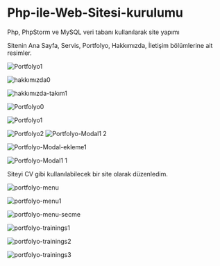 # Php-ile-Web-Sitesi-kurulumu
Php, PhpStorm ve MySQL veri tabanı kullanılarak site yapımı

Sitenin Ana Sayfa, Servis, Portfolyo, Hakkımızda, İletişim bölümlerine ait resimler.

![Portfolyo1](https://github.com/PelinToy/Php-ile-Web-Sitesi-kurulumu/assets/111890867/b257c5e7-13d8-4de8-b0c9-69490abd57ba)

![hakkımızda0](https://github.com/PelinToy/Php-ile-Web-Sitesi-kurulumu/assets/111890867/2b8960ed-eaeb-4d4d-8bf4-3f434bcd2331)

![hakkımızda-takım1](https://github.com/PelinToy/Php-ile-Web-Sitesi-kurulumu/assets/111890867/84f6e17c-80fa-458d-a1f6-7e7af47b48bc)

![Portfolyo0](https://github.com/PelinToy/Php-ile-Web-Sitesi-kurulumu/assets/111890867/57386cc1-8585-44e5-a84a-14247d3a3b77)

![Portfolyo1](https://github.com/PelinToy/Php-ile-Web-Sitesi-kurulumu/assets/111890867/a516ea05-d156-4218-a46a-332a7eea0cb2)

![Portfolyo2](https://github.com/PelinToy/Php-ile-Web-Sitesi-kurulumu/assets/111890867/2f270a6c-f01c-47d3-8054-8195498bff39)
![Portfolyo-Modal1 2](https://github.com/PelinToy/Php-ile-Web-Sitesi-kurulumu/assets/111890867/5daa058f-7630-49e3-8e25-d18d80a00777)

![Portfolyo-Modal-ekleme1](https://github.com/PelinToy/Php-ile-Web-Sitesi-kurulumu/assets/111890867/6507473d-0e81-416f-a0d0-883914f41b2c)

![Portfolyo-Modal1 1](https://github.com/PelinToy/Php-ile-Web-Sitesi-kurulumu/assets/111890867/a6242a82-27df-4835-a294-18c369c7e565)

Siteyi CV gibi kullanılabilecek bir site olarak düzenledim.

![portfolyo-menu](https://github.com/PelinToy/Php-ile-Web-Sitesi-kurulumu/assets/111890867/c907f635-8f1e-4642-9854-23ff2daa4802)

![portfolyo-menu1](https://github.com/PelinToy/Php-ile-Web-Sitesi-kurulumu/assets/111890867/63fa494e-e0bc-4d67-a283-59842fa5a884)

![portfolyo-menu-secme](https://github.com/PelinToy/Php-ile-Web-Sitesi-kurulumu/assets/111890867/5e1d7084-4266-4fb1-80b0-f9cdcae60504)

![portfolyo-trainings1](https://github.com/PelinToy/Php-ile-Web-Sitesi-kurulumu/assets/111890867/2dce337c-7a30-43e5-a3f5-1b6e1b0f6e2f)

![portfolyo-trainings2](https://github.com/PelinToy/Php-ile-Web-Sitesi-kurulumu/assets/111890867/f83bda9e-d26d-4daf-8309-8d7838a50b6f)

![portfolyo-trainings3](https://github.com/PelinToy/Php-ile-Web-Sitesi-kurulumu/assets/111890867/ec25f636-05b1-4c50-b557-15adf2e0f6e8)

